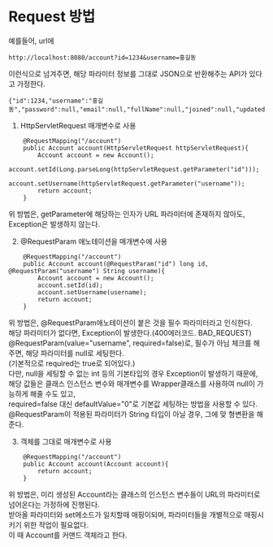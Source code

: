 # Request 방법

예를들어, url에
```
http://localhost:8080/account?id=1234&username=홍길동
```
이런식으로 넘겨주면, 해당 파라미터 정보를 그대로 JSON으로 반환해주는 API가 있다고 가정한다.  
```
{"id":1234,"username":"홍길동","password":null,"email":null,"fullName":null,"joined":null,"updated":null}
```

1. HttpServletRequest 매개변수로 사용
```
    @RequestMapping("/account")
    public Account account(HttpServletRequest httpServletRequest){
        Account account = new Account();
        account.setId(Long.parseLong(httpServletRequest.getParameter("id")));
        account.setUsername(httpServletRequest.getParameter("username"));
        return account;
    }
```
위 방법은, getParameter에 해당하는 인자가 URL 파라미터에 존재하지 않아도, Exception은 발생하지 않는다.

2. @RequestParam 애노테이션을 매개변수에 사용 
```
    @RequestMapping("/account")
    public Account account(@RequestParam("id") long id, @RequestParam("username") String username){
        Account account = new Account();
        account.setId(id);
        account.setUsername(username);
        return account;
    }
```
위 방법은, @RequestParam애노테이션이 붙은 것을 필수 파라미터라고 인식한다.  
해당 파라미터가 없다면, Exception이 발생한다.(400에러코드. BAD_REQUEST)  
@RequestParam(value="username", required=false)로, 필수가 아님 체크를 해주면, 해당 파라미터를 null로 세팅한다.  
(기본적으로 required는 true로 되어있다.)  
다만, null을 세팅할 수 없는 int 등의 기본타입의 경우 Exception이 발생하기 때문에,  
해당 값들은 클래스 인스턴스 변수와 매개변수를 Wrapper클래스를 사용하여 null이 가능하게 해줄 수도 있고,  
required=false 대신 defaultValue="0"로 기본값 세팅하는 방법을 사용할 수 있다.  
@RequestParam이 적용된 파라미터가 String 타입이 아닐 경우, 그에 맞 형변환을 해준다.  

3. 객체를 그대로 매개변수로 사용 
```
    @RequestMapping("/account")
    public Account account(Account account){
        return account;
    }
```
위 방법은, 미리 생성된 Account라는 클래스의 인스턴스 변수들이 URL의 파라미터로 넘어온다는 가정하에 진행된다.  
받아올 파라미터와 set메소드가 일치할때 매핑이되며, 파라미터들을 개별적으로 매핑시키기 위한 작업이 필요없다.  
이 때 Account를 커맨드 객체라고 한다.
